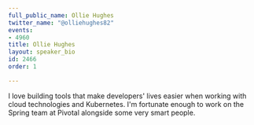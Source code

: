 ```yaml
---
full_public_name: Ollie Hughes
twitter_name: "@olliehughes82"
events:
- 4960
title: Ollie Hughes
layout: speaker_bio
id: 2466
order: 1

---
```

I love building tools that make developers' lives easier when working with cloud technologies and Kubernetes. I'm fortunate enough to work on the Spring team at Pivotal alongside some very smart people.